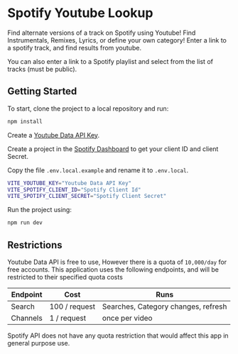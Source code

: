 # Spotify Youtube Lookup

Find alternate versions of a track on Spotify using Youtube! Find Instrumentals, Remixes, Lyrics, or define your own category! Enter a link to a spotify track, and find results from youtube.

You can also enter a link to a Spotify playlist and select from the list of tracks (must be public).

## Getting Started

To start, clone the project to a local repository and run:

```bash
npm install
```

Create a [Youtube Data API Key](https://developers.google.com/youtube/v3/getting-started).

Create a project in the [Spotify Dashboard](https://developer.spotify.com/) to get your client ID and client Secret.

Copy the file `.env.local.example` and rename it to `.env.local`. 

```bash
VITE_YOUTUBE_KEY="Youtube Data API Key"
VITE_SPOTIFY_CLIENT_ID="Spotify Client Id"
VITE_SPOTIFY_CLIENT_SECRET="Spotify Client Secret"
```

Run the project using:
```bash
npm run dev
```

## Restrictions
Youtube Data API is free to use, However there is a quota of `10,000/day` for free accounts. This application uses the following endpoints, and will be restricted to their specified quota costs

| Endpoint | Cost | Runs |
|---|---| --- |
|Search | 100  / request | Searches, Category changes, refresh |
|Channels | 1 / request | once per video |

Spotify API does not have any quota restriction that would affect this app in general purpose use.



